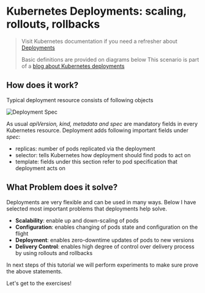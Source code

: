 # Kubernetes Deployments: scaling, rollouts, rollbacks

> Visit Kubernetes documentation if you need a refresher about [Deployments](https://kubernetes.io/docs/concepts/workloads/controllers/deployment/)
>
> Basic definitions are provided on diagrams below
> This scenario is part of a [blog about Kubernetes deployments](https://itnext.io/kubernetes-explained-deep-enough-deployments-371755fbe2a3)

## How does it work?

Typical deployment resource consists of following objects

![Deployment Spec](http://www.plantuml.com/plantuml/proxy?cache=yes&src=https://raw.githubusercontent.com/Piotr1215/dca-prep-kit/master/diagrams/k8s-deployment-spec.puml&fmt=png)

As usual *apiVersion, kind, metadata and spec* are mandatory fields in every Kubernetes resource. Deployment adds following important fields under *spec*:

- replicas: number of pods replicated via the deployment
- selector: tells Kubernetes how deployment should find pods to act on
- template: fields under this section refer to pod specification that deployment acts on

## What Problem does it solve?

Deployments are very flexible and can be used in many ways. Below I have selected most important problems that deployments help solve.

- **Scalability**: enable up and down-scaling of pods
- **Configuration**: enables changing of pods state and configuration on the flight
- **Deployment**: enables zero-downtime updates of pods to new versions
- **Delivery Control**: enables high degree of control over delivery process by using rollouts and rollbacks

In next steps of this tutorial we will perform experiments to make sure prove the above statements.

Let's get to the exercises!